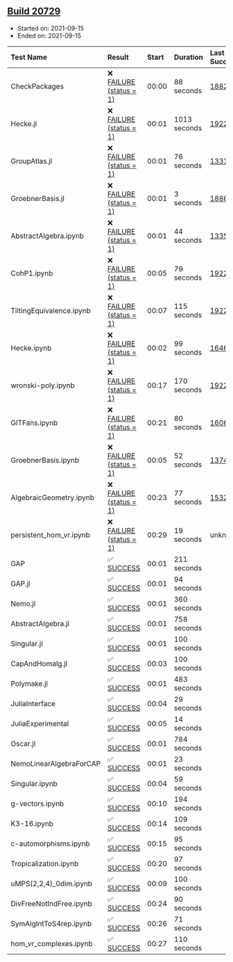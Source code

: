 ## [Build 20729](https://oscarci.mathematik.uni-kl.de/job/oscar/20729/)

* Started on: 2021-09-15
* Ended on: 2021-09-15

| Test Name    | Result | Start | Duration | Last Success | First Failure |
|:-------------|:-------|:------|:---------|:-------------|:--------------|
| CheckPackages | ❌ [FAILURE (status = 1)](https://oscarci.mathematik.uni-kl.de/job/oscar/20729/artifact/logs/build-20729/CheckPackages.log) | 00:00 | 88 seconds | [18822](https://oscarci.mathematik.uni-kl.de/job/oscar/18822/) | [18823](https://oscarci.mathematik.uni-kl.de/job/oscar/18823/) |
| Hecke.jl | ❌ [FAILURE (status = 1)](https://oscarci.mathematik.uni-kl.de/job/oscar/20729/artifact/logs/build-20729/Hecke.jl.log) | 00:01 | 1013 seconds | [19222](https://oscarci.mathematik.uni-kl.de/job/oscar/19222/) | [20152](https://oscarci.mathematik.uni-kl.de/job/oscar/20152/) |
| GroupAtlas.jl | ❌ [FAILURE (status = 1)](https://oscarci.mathematik.uni-kl.de/job/oscar/20729/artifact/logs/build-20729/GroupAtlas.jl.log) | 00:01 | 76 seconds | [13311](https://oscarci.mathematik.uni-kl.de/job/oscar/13311/) | [13312](https://oscarci.mathematik.uni-kl.de/job/oscar/13312/) |
| GroebnerBasis.jl | ❌ [FAILURE (status = 1)](https://oscarci.mathematik.uni-kl.de/job/oscar/20729/artifact/logs/build-20729/GroebnerBasis.jl.log) | 00:01 | 3 seconds | [18864](https://oscarci.mathematik.uni-kl.de/job/oscar/18864/) | [18865](https://oscarci.mathematik.uni-kl.de/job/oscar/18865/) |
| AbstractAlgebra.ipynb | ❌ [FAILURE (status = 1)](https://oscarci.mathematik.uni-kl.de/job/oscar/20729/artifact/logs/build-20729/AbstractAlgebra.ipynb.log) | 00:01 | 44 seconds | [13355](https://oscarci.mathematik.uni-kl.de/job/oscar/13355/) | [13356](https://oscarci.mathematik.uni-kl.de/job/oscar/13356/) |
| CohP1.ipynb | ❌ [FAILURE (status = 1)](https://oscarci.mathematik.uni-kl.de/job/oscar/20729/artifact/logs/build-20729/CohP1.ipynb.log) | 00:05 | 79 seconds | [19222](https://oscarci.mathematik.uni-kl.de/job/oscar/19222/) | [20152](https://oscarci.mathematik.uni-kl.de/job/oscar/20152/) |
| TiltingEquivalence.ipynb | ❌ [FAILURE (status = 1)](https://oscarci.mathematik.uni-kl.de/job/oscar/20729/artifact/logs/build-20729/TiltingEquivalence.ipynb.log) | 00:07 | 115 seconds | [19222](https://oscarci.mathematik.uni-kl.de/job/oscar/19222/) | [20152](https://oscarci.mathematik.uni-kl.de/job/oscar/20152/) |
| Hecke.ipynb | ❌ [FAILURE (status = 1)](https://oscarci.mathematik.uni-kl.de/job/oscar/20729/artifact/logs/build-20729/Hecke.ipynb.log) | 00:02 | 99 seconds | [16463](https://oscarci.mathematik.uni-kl.de/job/oscar/16463/) | [16464](https://oscarci.mathematik.uni-kl.de/job/oscar/16464/) |
| wronski-poly.ipynb | ❌ [FAILURE (status = 1)](https://oscarci.mathematik.uni-kl.de/job/oscar/20729/artifact/logs/build-20729/wronski-poly.ipynb.log) | 00:17 | 170 seconds | [19222](https://oscarci.mathematik.uni-kl.de/job/oscar/19222/) | [20152](https://oscarci.mathematik.uni-kl.de/job/oscar/20152/) |
| GITFans.ipynb | ❌ [FAILURE (status = 1)](https://oscarci.mathematik.uni-kl.de/job/oscar/20729/artifact/logs/build-20729/GITFans.ipynb.log) | 00:21 | 80 seconds | [16068](https://oscarci.mathematik.uni-kl.de/job/oscar/16068/) | [16069](https://oscarci.mathematik.uni-kl.de/job/oscar/16069/) |
| GroebnerBasis.ipynb | ❌ [FAILURE (status = 1)](https://oscarci.mathematik.uni-kl.de/job/oscar/20729/artifact/logs/build-20729/GroebnerBasis.ipynb.log) | 00:05 | 52 seconds | [13748](https://oscarci.mathematik.uni-kl.de/job/oscar/13748/) | [13749](https://oscarci.mathematik.uni-kl.de/job/oscar/13749/) |
| AlgebraicGeometry.ipynb | ❌ [FAILURE (status = 1)](https://oscarci.mathematik.uni-kl.de/job/oscar/20729/artifact/logs/build-20729/AlgebraicGeometry.ipynb.log) | 00:23 | 77 seconds | [15322](https://oscarci.mathematik.uni-kl.de/job/oscar/15322/) | [15323](https://oscarci.mathematik.uni-kl.de/job/oscar/15323/) |
| persistent_hom_vr.ipynb | ❌ [FAILURE (status = 1)](https://oscarci.mathematik.uni-kl.de/job/oscar/20729/artifact/logs/build-20729/persistent_hom_vr.ipynb.log) | 00:29 | 19 seconds | unknown | unknown |
| GAP | ✅ [SUCCESS](https://oscarci.mathematik.uni-kl.de/job/oscar/20729/artifact/logs/build-20729/GAP.log) | 00:01 | 211 seconds |  |  |
| GAP.jl | ✅ [SUCCESS](https://oscarci.mathematik.uni-kl.de/job/oscar/20729/artifact/logs/build-20729/GAP.jl.log) | 00:01 | 94 seconds |  |  |
| Nemo.jl | ✅ [SUCCESS](https://oscarci.mathematik.uni-kl.de/job/oscar/20729/artifact/logs/build-20729/Nemo.jl.log) | 00:01 | 360 seconds |  |  |
| AbstractAlgebra.jl | ✅ [SUCCESS](https://oscarci.mathematik.uni-kl.de/job/oscar/20729/artifact/logs/build-20729/AbstractAlgebra.jl.log) | 00:01 | 758 seconds |  |  |
| Singular.jl | ✅ [SUCCESS](https://oscarci.mathematik.uni-kl.de/job/oscar/20729/artifact/logs/build-20729/Singular.jl.log) | 00:01 | 100 seconds |  |  |
| CapAndHomalg.jl | ✅ [SUCCESS](https://oscarci.mathematik.uni-kl.de/job/oscar/20729/artifact/logs/build-20729/CapAndHomalg.jl.log) | 00:03 | 100 seconds |  |  |
| Polymake.jl | ✅ [SUCCESS](https://oscarci.mathematik.uni-kl.de/job/oscar/20729/artifact/logs/build-20729/Polymake.jl.log) | 00:01 | 483 seconds |  |  |
| JuliaInterface | ✅ [SUCCESS](https://oscarci.mathematik.uni-kl.de/job/oscar/20729/artifact/logs/build-20729/JuliaInterface.log) | 00:04 | 29 seconds |  |  |
| JuliaExperimental | ✅ [SUCCESS](https://oscarci.mathematik.uni-kl.de/job/oscar/20729/artifact/logs/build-20729/JuliaExperimental.log) | 00:05 | 14 seconds |  |  |
| Oscar.jl | ✅ [SUCCESS](https://oscarci.mathematik.uni-kl.de/job/oscar/20729/artifact/logs/build-20729/Oscar.jl.log) | 00:01 | 784 seconds |  |  |
| NemoLinearAlgebraForCAP | ✅ [SUCCESS](https://oscarci.mathematik.uni-kl.de/job/oscar/20729/artifact/logs/build-20729/NemoLinearAlgebraForCAP.log) | 00:01 | 23 seconds |  |  |
| Singular.ipynb | ✅ [SUCCESS](https://oscarci.mathematik.uni-kl.de/job/oscar/20729/artifact/logs/build-20729/Singular.ipynb.log) | 00:04 | 59 seconds |  |  |
| g-vectors.ipynb | ✅ [SUCCESS](https://oscarci.mathematik.uni-kl.de/job/oscar/20729/artifact/logs/build-20729/g-vectors.ipynb.log) | 00:10 | 194 seconds |  |  |
| K3-16.ipynb | ✅ [SUCCESS](https://oscarci.mathematik.uni-kl.de/job/oscar/20729/artifact/logs/build-20729/K3-16.ipynb.log) | 00:14 | 109 seconds |  |  |
| c-automorphisms.ipynb | ✅ [SUCCESS](https://oscarci.mathematik.uni-kl.de/job/oscar/20729/artifact/logs/build-20729/c-automorphisms.ipynb.log) | 00:15 | 95 seconds |  |  |
| Tropicalization.ipynb | ✅ [SUCCESS](https://oscarci.mathematik.uni-kl.de/job/oscar/20729/artifact/logs/build-20729/Tropicalization.ipynb.log) | 00:20 | 97 seconds |  |  |
| uMPS(2,2,4)_0dim.ipynb | ✅ [SUCCESS](https://oscarci.mathematik.uni-kl.de/job/oscar/20729/artifact/logs/build-20729/uMPS-2-2-4-_0dim.ipynb.log) | 00:09 | 100 seconds |  |  |
| DivFreeNotIndFree.ipynb | ✅ [SUCCESS](https://oscarci.mathematik.uni-kl.de/job/oscar/20729/artifact/logs/build-20729/DivFreeNotIndFree.ipynb.log) | 00:24 | 90 seconds |  |  |
| SymAlgIntToS4rep.ipynb | ✅ [SUCCESS](https://oscarci.mathematik.uni-kl.de/job/oscar/20729/artifact/logs/build-20729/SymAlgIntToS4rep.ipynb.log) | 00:26 | 71 seconds |  |  |
| hom_vr_complexes.ipynb | ✅ [SUCCESS](https://oscarci.mathematik.uni-kl.de/job/oscar/20729/artifact/logs/build-20729/hom_vr_complexes.ipynb.log) | 00:27 | 110 seconds |  |  |
